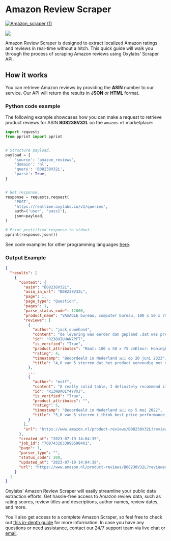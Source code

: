 # Amazon Review Scraper

[![Amazon_scraper (1)](https://user-images.githubusercontent.com/129506779/249700804-abb11a97-9e0d-4f3c-bf2c-72991e8acd74.png)](https://oxylabs.go2cloud.org/aff_c?offer_id=7&aff_id=877&url_id=86) 

[![](https://dcbadge.vercel.app/api/server/eWsVUJrnG5)](https://discord.gg/GbxmdGhZjq)

Amazon Review Scraper is designed to extract localized Amazon ratings
and reviews in real-time without a hitch. This quick guide will walk you
through the process of scraping Amazon reviews using Oxylabs' Scraper
API.

## How it works

You can retrieve Amazon reviews by providing the **ASIN** number to our
service. Our API will return the results in **JSON** or **HTML** format.

### Python code example

The following example showcases how you can make a request to retrieve
product reviews for ASIN **B08238V32L** on the `amazon.nl` marketplace:

```python
import requests
from pprint import pprint


# Structure payload.
payload = {
    'source': 'amazon_reviews',
    'domain': 'nl',
    'query': 'B08238V32L',
    'parse': True,
}


# Get response.
response = requests.request(
    'POST',
    'https://realtime.oxylabs.io/v1/queries',
    auth=('user', 'pass1'),
    json=payload,
)

# Print prettified response to stdout.
pprint(response.json())

```

See code examples for other programming languages
[<u>here</u>](https://developers.oxylabs.io/scraper-apis/e-commerce-scraper-api/amazon/reviews#code-examples).

### Output Example

```json
{
  "results": [
    {
      "content": {
        "asin": "B08238V32L",
        "asin_in_url": "B08238V32L",
        "page": 1,
        "page_type": "Question",
        "pages": 1,
        "parse_status_code": 12000,
        "product_name": "VASAGLE bureau, computer bureau, 100 x 50 x 75 cm, eenvoudige constructie, industriële vormgeving, vintage bruin-zwart LWD41X",
        "reviews": [
          {
            "author": "jack ouwehand",
            "content": "de levering was eerder dan gepland ,dat was prettig.. Het wordt gebruikt als computertafel",
            "id": "R238HIUHAN7PFT",
            "is_verified": "True",
            "product_attributes": "Maat: 100 x 50 x 75 cmKleur: Honingbruin + Zwart",
            "rating": 4,
            "timestamp": "Beoordeeld in Nederland 🇳🇱 op 20 juni 2023",
            "title": "4,0 van 5 sterren dat het product eenvoudig met de gebruiksaanwijzing in elkaar kon worden gezet."
          },
          ...
          {
            "author": "mstf",
            "content": "A really solid table, I definitely recommend it, I bought this table as a result of my long research.",
            "id": "R13WDAOIY4YVXJ",
            "is_verified": "True",
            "product_attributes": "",
            "rating": 5,
            "timestamp": "Beoordeeld in Nederland 🇳🇱 op 5 mei 2022",
            "title": "5,0 van 5 sterren i think best price performance table"
          }
        ],
        "url": "https://www.amazon.nl/product-reviews/B08238V32L?reviewerType=all_reviews&pageNumber=1"
      },
      "created_at": "2023-07-19 14:04:35",
      "job_id": "7087432033898598401",
      "page": 1,
      "parser_type": "",
      "status_code": 200,
      "updated_at": "2023-07-19 14:04:38",
      "url": "https://www.amazon.nl/product-reviews/B08238V32L?reviewerType=all_reviews&pageNumber=1"
    }
  ]
}
```

Oxylabs’ Amazon Review Scraper will easily streamline your public data
extraction efforts. Get hassle-free access to Amazon review data, such
as rating scores, review titles and descriptions, author names, review
dates, and more.

You’ll also get access to a complete Amazon Scraper, so feel free to
check out [<u>this in-depth guide</u>](https://github.com/oxylabs/amazon-scraper) for more
information. In case you have any questions or need assistance, contact
our 24/7 support team via live chat or [<u>email</u>](mailto:support@oxylabs.io).
